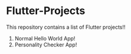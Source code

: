 # Flutter-Projects
This repository contains a list of Flutter projects!!
1) Normal Hello World App!
2) Personality Checker App!

